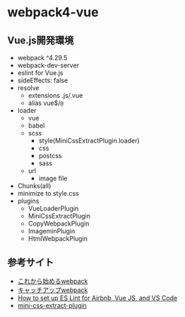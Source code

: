 # webpack4-vue

## Vue.js開発環境

- webpack ^4.29.5
- webpack-dev-server
- eslint for Vue.js
- sideEffects: false
- resolve
    - extensions .js/.vue
    - alias vue$/`@`
- loader
    - vue
    - babel
    - scss
        - style(MiniCssExtractPlugin.loader)
        - css
        - postcss
        - sass
    - url
        - image file
- Chunks(all)
- minimize to style.css
- plugins
    - VueLoaderPlugin
    - MiniCssExtractPlugin
    - CopyWebpackPlugin
    - ImageminPlugin
    - HtmlWebpackPlugin

## 参考サイト

- [これから始めるwebpack](https://app.codegrid.net/series/2017-webpack-basics)
- [キャッチアップwebpack](https://app.codegrid.net/series/2018-catch-up-webpack)
- [How to set up ES Lint for Airbnb, Vue JS, and VS Code](https://medium.com/@agm1984/how-to-set-up-es-lint-for-airbnb-vue-js-and-vs-code-a5ef5ac671e8)
- [mini-css-extract-plugin](https://github.com/webpack-contrib/mini-css-extract-plugin)
